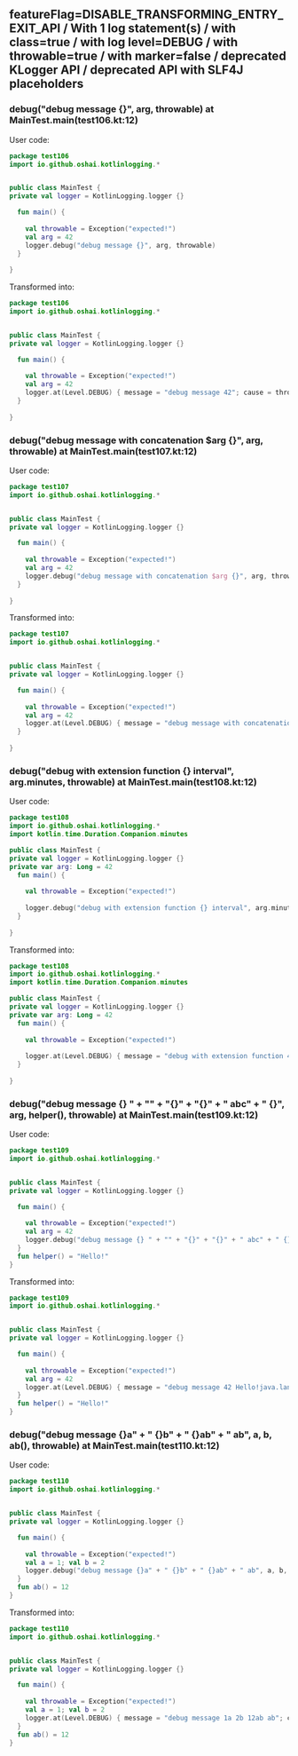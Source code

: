 ## featureFlag=DISABLE_TRANSFORMING_ENTRY_EXIT_API / With 1 log statement(s) / with class=true / with log level=DEBUG / with throwable=true / with marker=false / deprecated KLogger API / deprecated API with SLF4J placeholders



###  debug("debug message {}", arg, throwable) at MainTest.main(test106.kt:12)

User code:
```kotlin
package test106
import io.github.oshai.kotlinlogging.*


public class MainTest {
private val logger = KotlinLogging.logger {}

  fun main() {
    
    val throwable = Exception("expected!")
    val arg = 42
    logger.debug("debug message {}", arg, throwable)
  }
  
}


```
  
Transformed into:
```kotlin
package test106
import io.github.oshai.kotlinlogging.*


public class MainTest {
private val logger = KotlinLogging.logger {}

  fun main() {
    
    val throwable = Exception("expected!")
    val arg = 42
    logger.at(Level.DEBUG) { message = "debug message 42"; cause = throwable; internalCompilerData = KLoggingEventBuilder.InternalCompilerData(messageTemplate = ""debug message {}"", className = "test106.MainTest", methodName = "main", fileName = "test106.kt", lineNumber = 12)
  }
  
}


```

###  debug("debug message with concatenation $arg {}", arg, throwable) at MainTest.main(test107.kt:12)

User code:
```kotlin
package test107
import io.github.oshai.kotlinlogging.*


public class MainTest {
private val logger = KotlinLogging.logger {}

  fun main() {
    
    val throwable = Exception("expected!")
    val arg = 42
    logger.debug("debug message with concatenation $arg {}", arg, throwable)
  }
  
}


```
  
Transformed into:
```kotlin
package test107
import io.github.oshai.kotlinlogging.*


public class MainTest {
private val logger = KotlinLogging.logger {}

  fun main() {
    
    val throwable = Exception("expected!")
    val arg = 42
    logger.at(Level.DEBUG) { message = "debug message with concatenation 42 42"; cause = throwable; internalCompilerData = KLoggingEventBuilder.InternalCompilerData(messageTemplate = ""debug message with concatenation $arg {}"", className = "test107.MainTest", methodName = "main", fileName = "test107.kt", lineNumber = 12)
  }
  
}


```

###  debug("debug with extension function {} interval", arg.minutes, throwable) at MainTest.main(test108.kt:12)

User code:
```kotlin
package test108
import io.github.oshai.kotlinlogging.*
import kotlin.time.Duration.Companion.minutes

public class MainTest {
private val logger = KotlinLogging.logger {}
private var arg: Long = 42
  fun main() {
    
    val throwable = Exception("expected!")
    
    logger.debug("debug with extension function {} interval", arg.minutes, throwable)
  }
  
}


```
  
Transformed into:
```kotlin
package test108
import io.github.oshai.kotlinlogging.*
import kotlin.time.Duration.Companion.minutes

public class MainTest {
private val logger = KotlinLogging.logger {}
private var arg: Long = 42
  fun main() {
    
    val throwable = Exception("expected!")
    
    logger.at(Level.DEBUG) { message = "debug with extension function 42m interval"; cause = throwable; internalCompilerData = KLoggingEventBuilder.InternalCompilerData(messageTemplate = ""debug with extension function {} interval"", className = "test108.MainTest", methodName = "main", fileName = "test108.kt", lineNumber = 12)
  }
  
}


```

###  debug("debug message {} " + "" + "{}" + "{}" + " abc" + " {}", arg, helper(), throwable) at MainTest.main(test109.kt:12)

User code:
```kotlin
package test109
import io.github.oshai.kotlinlogging.*


public class MainTest {
private val logger = KotlinLogging.logger {}

  fun main() {
    
    val throwable = Exception("expected!")
    val arg = 42
    logger.debug("debug message {} " + "" + "{}" + "{}" + " abc" + " {}", arg, helper(), throwable)
  }
  fun helper() = "Hello!"
}


```
  
Transformed into:
```kotlin
package test109
import io.github.oshai.kotlinlogging.*


public class MainTest {
private val logger = KotlinLogging.logger {}

  fun main() {
    
    val throwable = Exception("expected!")
    val arg = 42
    logger.at(Level.DEBUG) { message = "debug message 42 Hello!java.lang.Exception: expected! abc {}"; internalCompilerData = KLoggingEventBuilder.InternalCompilerData(messageTemplate = ""debug message {} " + "" + "{}" + "{}" + " abc" + " {}"", className = "test109.MainTest", methodName = "main", fileName = "test109.kt", lineNumber = 12)
  }
  fun helper() = "Hello!"
}


```

###  debug("debug message {}a" + " {}b" + " {}ab" + " ab", a, b, ab(), throwable) at MainTest.main(test110.kt:12)

User code:
```kotlin
package test110
import io.github.oshai.kotlinlogging.*


public class MainTest {
private val logger = KotlinLogging.logger {}

  fun main() {
    
    val throwable = Exception("expected!")
    val a = 1; val b = 2
    logger.debug("debug message {}a" + " {}b" + " {}ab" + " ab", a, b, ab(), throwable)
  }
  fun ab() = 12
}


```
  
Transformed into:
```kotlin
package test110
import io.github.oshai.kotlinlogging.*


public class MainTest {
private val logger = KotlinLogging.logger {}

  fun main() {
    
    val throwable = Exception("expected!")
    val a = 1; val b = 2
    logger.at(Level.DEBUG) { message = "debug message 1a 2b 12ab ab"; cause = throwable; internalCompilerData = KLoggingEventBuilder.InternalCompilerData(messageTemplate = ""debug message {}a" + " {}b" + " {}ab" + " ab"", className = "test110.MainTest", methodName = "main", fileName = "test110.kt", lineNumber = 12)
  }
  fun ab() = 12
}


```
